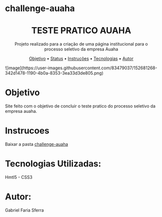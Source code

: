 # challenge-auaha
<h1 align="center">TESTE PRATICO AUAHA</h1>
<p align="center">Projeto realizado para a criação de uma página institucional para o processo seletivo da empresa Auaha</p>
<p align="center">
<a href="#objetivo">Objetivo</a> •
<a href="status">Status</a> • 
<a href="#instrucoes">Instruções</a> • 
<a href="#tecnologias">Tecnologias</a> • 
<a href="#autor">Autor</a> 
</p>
![image](https://user-images.githubusercontent.com/83479037/152681268-342d1478-1190-4b0a-8353-3ea33d3de805.png)
<div id="objetivo">
  <h1>Objetivo</h1>
  <p>Site feito com o objetivo de concluir o teste pratico do processo seletivo da empresa auaha.</p>
<div id="instrucoes">
  <h1>Instrucoes</h1>
  <p>Baixar a pasta <a href="https://github.com/Hyperzinhu/challenge-auaha/tree/main/challenge-auaha">challenge-auaha</a></p>
<div id="tecnologias">
  <h1>Tecnologias Utilizadas:</h1>
  <p>Hmtl5 - CSS3
<div id="autor">
  <h1>Autor:</h1>
  <p>Gabriel Faria Sferra </p>
